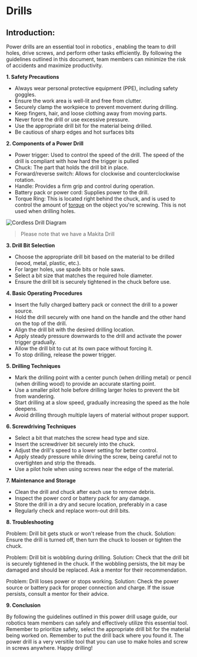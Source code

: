 # Drills
## Introduction:

Power drills are an essential tool in robotics , enabling the team to drill holes, drive screws, and perform other tasks efficiently. By following the guidelines outlined in this document, team members can minimize the risk of accidents and maximize productivity.

**1. Safety Precautions**
- Always wear personal protective equipment (PPE), including safety goggles.
- Ensure the work area is well-lit and free from clutter.
- Securely clamp the workpiece to prevent movement during drilling.
- Keep fingers, hair, and loose clothing away from moving parts.
- Never force the drill or use excessive pressure.
- Use the appropriate drill bit for the material being drilled.
- Be cautious of sharp edges and hot surfaces bits


**2. Components of a Power Drill**
- Power trigger: Used to control the speed of the drill. The speed of the drill is compliant with how hard the trigger is pulled
- Chuck: The part that holds the drill bit in place.
- Forward/reverse switch: Allows for clockwise and counterclockwise rotation.
- Handle: Provides a firm grip and control during operation.
- Battery pack or power cord: Supplies power to the drill.
- Torque Ring: This is located right behind the chuck, and is used to control the amount of [torque](https://en.wikipedia.org/wiki/Torque) on the object you're screwing. This is not used when drilling holes. 

![Cordless Drill Diagram](https://cdn.discordapp.com/attachments/898001388288741426/1126403283834130432/Cordless-Drill-1.png)
>Please note that we have a Makita Drill

**3. Drill Bit Selection**
- Choose the appropriate drill bit based on the material to be drilled (wood, metal, plastic, etc.).
- For larger holes, use spade bits or hole saws.
- Select a bit size that matches the required hole diameter.
- Ensure the drill bit is securely tightened in the chuck before use.


**4. Basic Operating Procedures**
- Insert the fully charged battery pack or connect the drill to a power source.
- Hold the drill securely with one hand on the handle and the other hand on the top of the drill.
- Align the drill bit with the desired drilling location.
- Apply steady pressure downwards to the drill and activate the power trigger gradually.
- Allow the drill bit to cut at its own pace without forcing it.
- To stop drilling, release the power trigger.


**5. Drilling Techniques**
- Mark the drilling point with a center punch (when drilling metal) or pencil (when drilling wood) to provide an accurate starting point.
- Use a smaller pilot hole before drilling larger holes to prevent the bit from wandering.
- Start drilling at a slow speed, gradually increasing the speed as the hole deepens.
- Avoid drilling through multiple layers of material without proper support.


**6. Screwdriving Techniques**
- Select a bit that matches the screw head type and size.
- Insert the screwdriver bit securely into the chuck.
- Adjust the drill's speed to a lower setting for better control.
- Apply steady pressure while driving the screw, being careful not to overtighten and strip the threads.
- Use a pilot hole when using screws near the edge of the material.


**7. Maintenance and Storage**
- Clean the drill and chuck after each use to remove debris.
- Inspect the power cord or battery pack for any damage.
- Store the drill in a dry and secure location, preferably in a case
- Regularly check and replace worn-out drill bits.


**8. Troubleshooting**

Problem: Drill bit gets stuck or won't release from the chuck.
Solution: Ensure the drill is turned off, then turn the chuck to loosen or tighten the chuck. 

Problem: Drill bit is wobbling during drilling.
Solution: Check that the drill bit is securely tightened in the chuck. If the wobbling persists, the bit may be damaged and should be replaced. Ask a mentor for their recommendation.

Problem: Drill loses power or stops working.
Solution: Check the power source or battery pack for proper connection and charge. If the issue persists, consult a mentor for their advice.


**9. Conclusion**

By following the guidelines outlined in this power drill usage guide, our robotics team members can safely and effectively utilize this essential tool. Remember to prioritize safety, select the appropriate drill bit for the material being worked on. Remember to put the drill back where you found it. The power drill is a very versitile tool that you can use to make holes and screw in screws anywhere. Happy drilling!